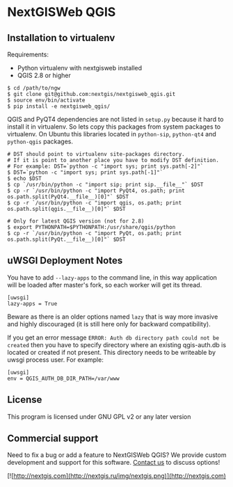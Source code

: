NextGISWeb QGIS
===============

Installation to virtualenv
--------------------------

Requirements:

* Python virtualenv with nextgisweb installed
* QGIS 2.8 or higher

```
$ cd /path/to/ngw
$ git clone git@github.com:nextgis/nextgisweb_qgis.git
$ source env/bin/activate
$ pip install -e nextgisweb_qgis/
```

QGIS and PyQT4 dependencies are not listed in `setup.py` because it hard to install it in virtualenv. So lets copy this packages from system packages to virtualenv. On Ubuntu this libraries located in `python-sip`, `python-qt4` and `python-qgis` packages.

```
# DST should point to virtualenv site-packages directory.
# If it is point to another place you have to modify DST definition.
# For example: DST=`python -c "import sys; print sys.path[-2]"`
$ DST=`python -c "import sys; print sys.path[-1]"`
$ echo $DST
$ cp `/usr/bin/python -c "import sip; print sip.__file__"` $DST
$ cp -r `/usr/bin/python -c "import PyQt4, os.path; print os.path.split(PyQt4.__file__)[0]"` $DST
$ cp -r `/usr/bin/python -c "import qgis, os.path; print os.path.split(qgis.__file__)[0]"` $DST

# Only for latest QGIS version (not for 2.8)
$ export PYTHONPATH=$PYTHONPATH:/usr/share/qgis/python
$ cp -r `/usr/bin/python -c "import PyQt, os.path; print os.path.split(PyQt.__file__)[0]"` $DST
```

uWSGI Deployment Notes
----------------------

You have to add `--lazy-apps` to the command line, in this way application will be loaded after master's fork, so each worker will get its thread.

```
[uwsgi]
lazy-apps = True
```

Beware as there is an older options named `lazy` that is way more invasive and highly discouraged (it is still here only for backward compatibility).

If you get an error message `ERROR: Auth db directory path could not be created` then you have to specify directory where an existing qgis-auth.db is located or created if not present.
This directory needs to be writeable by uwsgi process user. For example:

```
[uwsgi]
env = QGIS_AUTH_DB_DIR_PATH=/var/www
```

License
-------------
This program is licensed under GNU GPL v2 or any later version

Commercial support
----------
Need to fix a bug or add a feature to NextGISWeb QGIS? We provide custom development and support for this software. [Contact us](http://nextgis.ru/en/contact/) to discuss options!

[![http://nextgis.com](http://nextgis.ru/img/nextgis.png)](http://nextgis.com)
